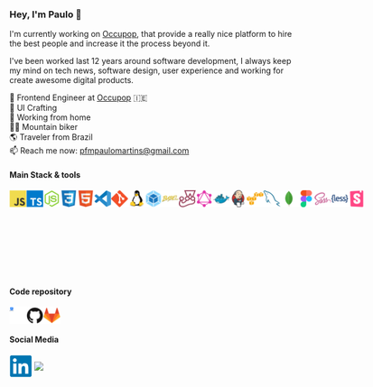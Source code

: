 ### Hey, I'm Paulo 👋

<p>I'm currently working on <a href="https://occupop.com" target="_blank">Occupop</a>, that provide a really nice platform to hire the best people and increase it the process beyond it. </p>
<p>I've been worked last 12 years around software development, I always keep my mind on tech news, software design, user experience and working for create awesome digital products.
 
💼 Frontend Engineer at <a href="https://occupop.com" target="_blank">Occupop</a> 🇮🇪 <br/>
🎨 UI Crafting <br/> 
🏡 Working from home <br/>
🚵‍♂️ Mountain biker <br/>
🌎 Traveler from Brazil <br/>
📫 Reach me now: pfmpaulomartins@gmail.com<br/>

<h4>Main Stack & tools</h4>
<div style="display: flex;">
  <img align="center" src="https://raw.githubusercontent.com/devicons/devicon/master/icons/javascript/javascript-original.svg" height="30" />
  <img align="center" src="https://raw.githubusercontent.com/devicons/devicon/master/icons/typescript/typescript-original.svg" height="30" />
  <img align="center" src="https://raw.githubusercontent.com/devicons/devicon/master/icons/nodejs/nodejs-original.svg" height="30" />
  <img align="center" src="https://raw.githubusercontent.com/devicons/devicon/master/icons/css3/css3-original.svg" height="30" />
  <img align="center" src="https://raw.githubusercontent.com/devicons/devicon/master/icons/html5/html5-original.svg" height="30" />
  
  <br /><br/>
  <img align="center" src="https://raw.githubusercontent.com/devicons/devicon/master/icons/react/react-original.svg" height="30" />
  <img align="center" src="https://raw.githubusercontent.com/devicons/devicon/master/icons/vuejs/vuejs-original.svg" height="30" />
  <img align="center" src="https://raw.githubusercontent.com/devicons/devicon/master/icons/angularjs/angularjs-plain.svg" height="30" />
  
  
  <br/>
  <img align="center" src="https://raw.githubusercontent.com/devicons/devicon/master/icons/vscode/vscode-original.svg" height="30" />
  <img align="center" src="https://raw.githubusercontent.com/devicons/devicon/master/icons/git/git-original.svg" height="30" />
  <img align="center" src="https://raw.githubusercontent.com/devicons/devicon/master/icons/linux/linux-original.svg" height="30" />
  
  <img align="center" src="https://raw.githubusercontent.com/devicons/devicon/master/icons/webpack/webpack-original.svg" height="30" />
  <img align="center" src="https://raw.githubusercontent.com/devicons/devicon/master/icons/babel/babel-original.svg" height="30" />
  <img align="center" src="https://raw.githubusercontent.com/devicons/devicon/master/icons/jest/jest-plain.svg" height="30" />
  <img align="center" src="https://raw.githubusercontent.com/devicons/devicon/master/icons/graphql/graphql-plain.svg" height="30" />
  <img align="center" src="https://raw.githubusercontent.com/devicons/devicon/master/icons/docker/docker-original.svg" height="30" />
  <img align="center" src="https://raw.githubusercontent.com/devicons/devicon/master/icons/jenkins/jenkins-original.svg" height="30" />
  <img align="center" src="https://raw.githubusercontent.com/devicons/devicon/master/icons/amazonwebservices/amazonwebservices-original.svg" height="30" />
  <img align="center" src="https://raw.githubusercontent.com/devicons/devicon/master/icons/mysql/mysql-original.svg" height="30" />
  <img align="center" src="https://raw.githubusercontent.com/devicons/devicon/master/icons/mongodb/mongodb-original.svg" height="30" />
  
  <br/><br/>
  
  <img align="center" src="https://raw.githubusercontent.com/devicons/devicon/master/icons/figma/figma-original.svg" height="30" />
  <img align="center" src="https://raw.githubusercontent.com/devicons/devicon/master/icons/sass/sass-original.svg" height="30" />
  <img align="center" src="https://raw.githubusercontent.com/devicons/devicon/master/icons/less/less-plain-wordmark.svg" height="30" />
  <img align="center" src="https://raw.githubusercontent.com/devicons/devicon/master/icons/storybook/storybook-original.svg" height="30" />
  
</div>

<h4>Code repository</h4>
<div style="display: flex;">
  <img align="center" src="https://raw.githubusercontent.com/devicons/devicon/master/icons/bitbucket/bitbucket-original-wordmark.svg" height="30" />
  <img align="center" src="https://raw.githubusercontent.com/devicons/devicon/master/icons/github/github-original.svg" height="30" />
  <img align="center" src="https://raw.githubusercontent.com/devicons/devicon/master/icons/gitlab/gitlab-original.svg" height="30" />
  
</div>

<h4>Social Media </h4>
<a href="https://www.linkedin.com/in/paulofmartins/" target="_blank"><img align="center" src="https://raw.githubusercontent.com/devicons/devicon/master/icons/linkedin/linkedin-original.svg" width="40" /></a>
<a href="https://www.instagram.com/paulofmartins/" target="_blank"><img align="center" src="https://user-images.githubusercontent.com/17482582/158262130-5e1324ae-d43d-4940-bcc6-915dad337507.svg" height="30" /></a>




<!--<h4>Posts </h4>-->
